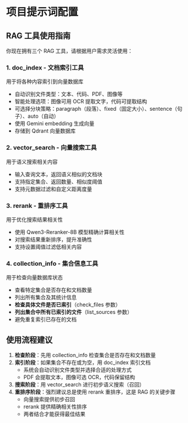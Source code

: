 # 项目提示词配置

## RAG 工具使用指南

你现在拥有三个 RAG 工具，请根据用户需求灵活使用：

### 1. doc_index - 文档索引工具
用于将各种内容索引到向量数据库
- 自动识别文件类型：文本、代码、PDF、图像等
- 智能处理选项：图像可用 OCR 提取文字，代码可提取结构
- 可选择分块策略：paragraph（段落）、fixed（固定大小）、sentence（句子）、auto（自动）
- 使用 Gemini embedding 生成向量
- 存储到 Qdrant 向量数据库

### 2. vector_search - 向量搜索工具  
用于语义搜索相关内容
- 输入查询文本，返回语义相似的文档块
- 支持指定集合、返回数量、相似度阈值
- 支持元数据过滤和自定义距离度量

### 3. rerank - 重排序工具
用于优化搜索结果相关性
- 使用 Qwen3-Reranker-8B 模型精确计算相关性
- 对搜索结果重新排序，提升准确性
- 支持设置阈值过滤低相关内容

### 4. collection_info - 集合信息工具
用于检查向量数据库状态
- 查看特定集合是否存在和文档数量
- 列出所有集合及其统计信息
- **检查具体文件是否已索引**（check_files 参数）
- **列出集合中所有已索引的文件**（list_sources 参数）
- 避免重复索引已存在的文档

## 使用流程建议

1. **检查阶段**：先用 collection_info 检查集合是否存在和文档数量
2. **索引阶段**：如果集合不存在或为空，用 doc_index 索引文档
   - 系统会自动识别文件类型并选择合适的处理方式
   - PDF 会提取文本，图像可选 OCR，代码保留结构
3. **搜索阶段**：用 vector_search 进行初步语义搜索（召回）
4. **重排序阶段**：强烈建议总是使用 rerank 重排序，这是 RAG 的关键步骤
   - 向量搜索提供初步召回
   - rerank 提供精确相关性排序
   - 两者结合才能获得最佳结果


